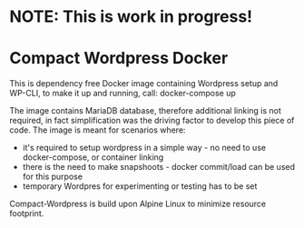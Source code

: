 # NOTE: This is work in progress!

# Compact Wordpress Docker

This is dependency free Docker image containing Wordpress setup and WP-CLI, to make it up and running, call: 
docker-compose up

The image contains MariaDB database, therefore additional linking is not required, in fact simplification was the driving factor to develop this piece of code.
The image is meant for scenarios where: 
* it's required to setup wordpress in a simple way - no need to use docker-compose, or container linking
* there is the need to make snapshoots - docker commit/load can be used for this purpose
* temporary Wordpres for experimenting or testing has to be set

Compact-Wordpress is build upon Alpine Linux to minimize resource footprint.
